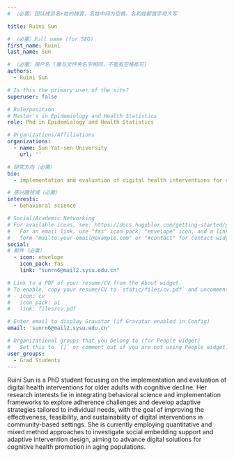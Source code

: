 ```yaml
---
# （必需）团队成员名+姓的拼音，名姓中间为空格，名和姓都首字母大写

title: Ruini Sun

# （必需）Full name (for SEO)
first_name: Ruini
last_name: Sun

# （必需）用户名 (需与文件夹名字相同，不能有空格即可)
authors:
  - Ruini Sun

# Is this the primary user of the site?
superuser: false

# Role/position
# Master's in Epidemiology and Health Statistics
role: Phd in Epidemiology and Health Statistics

# Organizations/Affiliations
organizations:
  - name: Sun Yat-sen University
    url: ''

# 研究方向（必需）
bio: 
  - implementation and evaluation of digital health interventions for older adults with cognitive decline

# 感兴趣领域（必需）
interests:
  - behavioral science

# Social/Academic Networking
# For available icons, see: https://docs.hugoblox.com/getting-started/page-builder/#icons
#   For an email link, use "fas" icon pack, "envelope" icon, and a link in the
#   form "mailto:your-email@example.com" or "#contact" for contact widget.
social:
# 邮件（必需）
  - icon: envelope
    icon_pack: fas
    link: "sunrn6@mail2.sysu.edu.cn"

# Link to a PDF of your resume/CV from the About widget.
# To enable, copy your resume/CV to `static/files/cv.pdf` and uncomment the lines below.
# - icon: cv
#   icon_pack: ai
#   link: files/cv.pdf

# Enter email to display Gravatar (if Gravatar enabled in Config)
email: 'sunrn6@mail2.sysu.edu.cn'

# Organizational groups that you belong to (for People widget)
#   Set this to `[]` or comment out if you are not using People widget.
user_groups:
  - Grad Students
---
```


Ruini Sun is a PhD student focusing on the implementation and evaluation of digital health interventions for older adults with cognitive decline. Her research interests lie in integrating behavioral science and implementation frameworks to explore adherence challenges and develop adaptive strategies tailored to individual needs, with the goal of improving the effectiveness, feasibility, and sustainability of digital interventions in community-based settings. She is currently employing quantitative and mixed method approaches to investigate social embedding support and adaptive intervention design, aiming to advance digital solutions for cognitive health promotion in aging populations.


